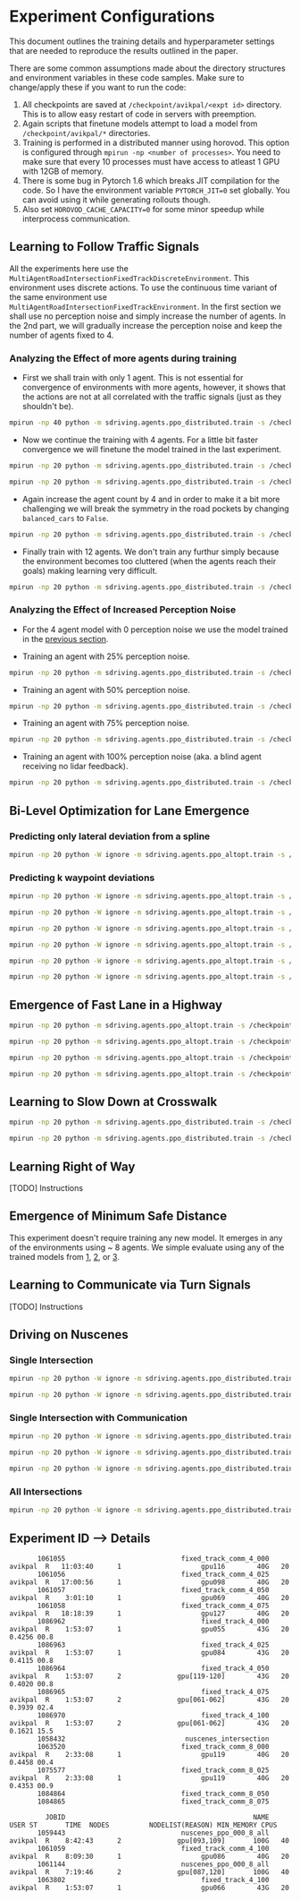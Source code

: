 # Experiment Configurations

This document outlines the training details and hyperparameter settings that are needed to reproduce the results outlined in the paper.

There are some common assumptions made about the directory structures and environment variables in these code samples. Make sure to change/apply these if you want to run the code:

1. All checkpoints are saved at `/checkpoint/avikpal/<expt id>` directory. This is to allow easy restart of code in servers with preemption.
2. Again scripts that finetune models attempt to load a model from `/checkpoint/avikpal/*` directories.
3. Training is performed in a distributed manner using horovod. This option is configured through `mpirun -np <number of processes>`. You need to make sure that every 10 processes must have access to atleast 1 GPU with 12GB of memory.
4. There is some bug in Pytorch 1.6 which breaks JIT compilation for the code. So I have the environment variable `PYTORCH_JIT=0` set globally. You can avoid using it while generating rollouts though.
5. Also set `HOROVOD_CACHE_CAPACITY=0` for some minor speedup while interprocess communication.

## Learning to Follow Traffic Signals

All the experiments here use the `MultiAgentRoadIntersectionFixedTrackDiscreteEnvironment`. This environment uses discrete actions. To use the continuous time variant of the same environment use `MultiAgentRoadIntersectionFixedTrackEnvironment`. In the first section we shall use no perception noise and simply increase the number of agents. In the 2nd part, we will gradually increase the perception noise and keep the number of agents fixed to 4.

### Analyzing the Effect of more agents during training

* First we shall train with only 1 agent. This is not essential for convergence of environments with more agents, however, it shows that the actions are not at all correlated with the traffic signals (just as they shouldn't be).

```bash
mpirun -np 40 python -m sdriving.agents.ppo_distributed.train -s /checkpoint/avikpal/962786 --env MultiAgentRoadIntersectionFixedTrackDiscreteEnvironment --eid ckpt -se 32000 -e 60 --pi-lr 1e-3 --vf-lr 1e-3 --seed 30860 --entropy-coeff 0.001 --target-kl 0.2 -ti 20 -wid 962786 --ac-kwargs "{\"hidden_sizes\": [256, 256], \"history_len\": 5, \"permutation_invariant\": true}" --env-kwargs "{\"horizon\": 200, \"nagents\": 1, \"lidar_noise\": 0.0, \"history_len\": 5, \"timesteps\": 10, \"npoints\": 100, \"turns\": true, \"learn_right_of_way\": true, \"default_color\": true, \"balance_cars\": true}"
```

* Now we continue the training with 4 agents. For a little bit faster convergence we will finetune the model trained in the last experiment.

```bash
mpirun -np 20 python -m sdriving.agents.ppo_distributed.train -s /checkpoint/avikpal/994752 --env MultiAgentRoadIntersectionFixedTrackDiscreteEnvironment --eid ckpt -se 32000 -e 45 --pi-lr 1e-3 --vf-lr 1e-3 --seed 5688 --entropy-coeff 0.0001 --target-kl 0.2 -ti 20 -wid 994752 --ac-kwargs "{\"hidden_sizes\": [256, 256], \"history_len\": 5, \"permutation_invariant\": true}" --env-kwargs "{\"horizon\": 250, \"nagents\": 4, \"lidar_noise\": 0.0, \"history_len\": 5, \"timesteps\": 10, \"npoints\": 100, \"turns\": false, \"learn_right_of_way\": false, \"default_color\": true, \"balance_cars\": true}"
```

```bash
mpirun -np 20 python -m sdriving.agents.ppo_distributed.train -s /checkpoint/avikpal/1025218 --env MultiAgentRoadIntersectionFixedTrackDiscreteEnvironment --eid ckpt -se 32000 -e 45 --pi-lr 1e-3 --vf-lr 1e-3 --seed 7100 --entropy-coeff 0.0001 --target-kl 0.2 -ti 20 -wid 1025218 --ac-kwargs "{\"hidden_sizes\": [256, 256], \"history_len\": 5, \"permutation_invariant\": true}" --env-kwargs "{\"horizon\": 250, \"nagents\": 4, \"lidar_noise\": 0.0, \"history_len\": 5, \"timesteps\": 10, \"npoints\": 100, \"turns\": false, \"learn_right_of_way\": false, \"default_color\": true, \"balance_cars\": false}"
```

* Again increase the agent count by 4 and in order to make it a bit more challenging we will break the symmetry in the road pockets by changing `balanced_cars` to `False`.

```bash
mpirun -np 20 python -m sdriving.agents.ppo_distributed.train -s /checkpoint/avikpal/1011488 --env MultiAgentRoadIntersectionFixedTrackDiscreteEnvironment --eid ckpt -se 32000 -e 500 --pi-lr 1e-3 --vf-lr 1e-3 --seed 18443 --entropy-coeff 0.0001 --target-kl 0.2 -ti 20 -wid 1011488 --resume --model-checkpoint /checkpoint/avikpal/994752/ckpt/checkpoints/ckpt_latest.pth --ac-kwargs "{\"hidden_sizes\": [256, 256], \"history_len\": 5, \"permutation_invariant\": true}" --env-kwargs "{\"horizon\": 250, \"nagents\": 8, \"lidar_noise\": 0.0, \"history_len\": 5, \"timesteps\": 10, \"npoints\": 100, \"turns\": false, \"learn_right_of_way\": false, \"default_color\": true, \"balance_cars\": false}"
```

* Finally train with 12 agents. We don't train any furthur simply because the environment becomes too cluttered (when the agents reach their goals) making learning very difficult.

```bash
mpirun -np 20 python -m sdriving.agents.ppo_distributed.train -s /checkpoint/avikpal/1013422 --env MultiAgentRoadIntersectionFixedTrackDiscreteEnvironment --eid ckpt -se 32000 -e 1000 --pi-lr 1e-3 --vf-lr 1e-3 --seed 18443 --entropy-coeff 0.0001 --target-kl 0.2 -ti 20 -wid 1013422 --resume --model-checkpoint /checkpoint/avikpal/1011488/ckpt/checkpoints/ckpt_latest.pth --ac-kwargs "{\"hidden_sizes\": [256, 256], \"history_len\": 5, \"permutation_invariant\": true}" --env-kwargs "{\"horizon\": 250, \"nagents\": 8, \"lidar_noise\": 0.0, \"history_len\": 5, \"timesteps\": 10, \"npoints\": 100, \"turns\": false, \"learn_right_of_way\": false, \"default_color\": true, \"balance_cars\": false}"
```

### Analyzing the Effect of Increased Perception Noise

* For the 4 agent model with 0 perception noise we use the model trained in the [previous section](#analysing-the-effect-of-more-agents-while-training).

* Training an agent with 25% perception noise.

```bash
mpirun -np 20 python -m sdriving.agents.ppo_distributed.train -s /checkpoint/avikpal/986404 --env MultiAgentRoadIntersectionFixedTrackDiscreteEnvironment --eid ckpt -se 32000 -e 75 --pi-lr 1e-3 --vf-lr 1e-3 --seed 17927 --entropy-coeff 0.01 --target-kl 0.2 -ti 20 -wid 986404 --ac-kwargs "{\"hidden_sizes\": [256, 256], \"history_len\": 5, \"permutation_invariant\": true}" --env-kwargs "{\"horizon\": 250, \"nagents\": 4, \"lidar_noise\": 0.25, \"history_len\": 5, \"timesteps\": 10, \"npoints\": 100, \"turns\": false, \"learn_right_of_way\": false, \"default_color\": true, \"balance_cars\": true}"
```
  
* Training an agent with 50% perception noise.

```bash
mpirun -np 20 python -m sdriving.agents.ppo_distributed.train -s /checkpoint/avikpal/986405 --env MultiAgentRoadIntersectionFixedTrackDiscreteEnvironment --eid ckpt -se 32000 -e 75 --pi-lr 1e-3 --vf-lr 1e-3 --seed 11407 --entropy-coeff 0.01 --target-kl 0.2 -ti 20 -wid 986405 --ac-kwargs "{\"hidden_sizes\": [256, 256], \"history_len\": 5, \"permutation_invariant\": true}" --env-kwargs "{\"horizon\": 250, \"nagents\": 4, \"lidar_noise\": 0.50, \"history_len\": 5, \"timesteps\": 10, \"npoints\": 100, \"turns\": false, \"learn_right_of_way\": false, \"default_color\": true, \"balance_cars\": true}"
```
  
* Training an agent with 75% perception noise.

```bash
mpirun -np 20 python -m sdriving.agents.ppo_distributed.train -s /checkpoint/avikpal/986406 --env MultiAgentRoadIntersectionFixedTrackDiscreteEnvironment --eid ckpt -se 32000 -e 75 --pi-lr 1e-3 --vf-lr 1e-3 --seed 31085 --entropy-coeff 0.01 --target-kl 0.2 -ti 20 -wid 986406 --ac-kwargs "{\"hidden_sizes\": [256, 256], \"history_len\": 5, \"permutation_invariant\": true}" --env-kwargs "{\"horizon\": 250, \"nagents\": 4, \"lidar_noise\": 0.75, \"history_len\": 5, \"timesteps\": 10, \"npoints\": 100, \"turns\": false, \"learn_right_of_way\": false, \"default_color\": true, \"balance_cars\": true}"
```
  
* Training an agent with 100% perception noise (aka. a blind agent receiving no lidar feedback).

```bash
mpirun -np 20 python -m sdriving.agents.ppo_distributed.train -s /checkpoint/avikpal/986409 --env MultiAgentRoadIntersectionFixedTrackDiscreteEnvironment --eid ckpt -se 32000 -e 50 --pi-lr 1e-3 --vf-lr 1e-3 --seed 15657 --entropy-coeff 0.01 --target-kl 0.2 -ti 20 -wid 986409 --ac-kwargs "{\"hidden_sizes\": [256, 256], \"history_len\": 5, \"permutation_invariant\": true}" --env-kwargs "{\"horizon\": 250, \"nagents\": 4, \"lidar_noise\": 1.0, \"history_len\": 5, \"timesteps\": 10, \"npoints\": 100, \"turns\": false, \"learn_right_of_way\": false, \"default_color\": true, \"balance_cars\": true}"
```

## Bi-Level Optimization for Lane Emergence


### Predicting only lateral deviation from a spline

```bash
mpirun -np 20 python -W ignore -m sdriving.agents.ppo_altopt.train -s /checkpoint/avikpal/1011490/ --env MultiAgentIntersectionSplineAccelerationDiscreteEnvironment --eid ckpt -wid 1011490 -se1 1200 -se2 32000 -e 250 --pi-lr 1e-3 --vf-lr 1e-3 --spline-lr 1e-3 --seed 18021 --entropy-coeff 0.0001 --target-kl 0.2 -ti 20 --ac-kwargs "{\"hidden_sizes\": [256, 256], \"history_len\": 5, \"permutation_invariant\": true}" --actor-kwargs "{\"hidden_sizes\": [64, 64]}" --env-kwargs "{\"horizon\": 250, \"nagents\": 4, \"mode\": 2, \"lidar_noise\": 0.0, \"history_len\": 5, \"balance_cars\": true,  \"timesteps\": 10, \"npoints\": 360, \"lateral_deviation\": true}"
```

### Predicting k waypoint deviations

```bash
mpirun -np 20 python -W ignore -m sdriving.agents.ppo_altopt.train -s /checkpoint/avikpal/1036652/ --env MultiAgentIntersectionSplineAccelerationDiscreteV2Environment --eid ckpt -wid 1036652 -se1 1200 -se2 32000 -e 1000 --pi-lr 1e-3 --vf-lr 1e-3 --spline-lr 1e-3 --seed $RANDOM --entropy-coeff 0.0001 --target-kl 0.2 -ti 20 --ac-kwargs "{\"hidden_sizes\": [256, 256], \"history_len\": 5, \"permutation_invariant\": true}" --actor-kwargs "{\"hidden_sizes\": [256, 256]}" --env-kwargs "{\"horizon\": 250, \"nagents\": 4, \"mode\": 2, \"lidar_noise\": 0.0, \"history_len\": 5, \"balance_cars\": true,  \"timesteps\": 10, \"npoints\": 360, \"lateral_deviation\": false}"
```

```bash
mpirun -np 20 python -W ignore -m sdriving.agents.ppo_altopt.train -s /checkpoint/avikpal/1047643/ --env MultiAgentIntersectionSplineAccelerationDiscreteV2Environment --eid ckpt -wid 1047643 -se1 1200 -se2 32000 -e 1000 --pi-lr 1e-3 --vf-lr 1e-3 --spline-lr 1e-3 --seed $RANDOM --resume --model-checkpoint /checkpoint/avikpal/1036652/ckpt/checkpoints/ckpt_latest.pth --entropy-coeff 0.0001 --target-kl 0.2 -ti 20 --ac-kwargs "{\"hidden_sizes\": [256, 256], \"history_len\": 5, \"permutation_invariant\": true}" --actor-kwargs "{\"hidden_sizes\": [256, 256]}" --env-kwargs "{\"horizon\": 250, \"nagents\": 8, \"mode\": 2, \"lidar_noise\": 0.0, \"history_len\": 5, \"balance_cars\": true,  \"timesteps\": 10, \"npoints\": 360, \"lateral_deviation\": false}"
```

```bash
mpirun -np 20 python -W ignore -m sdriving.agents.ppo_altopt.train -s /checkpoint/avikpal/1036593/ --env MultiAgentIntersectionSplineAccelerationDiscreteV2Environment --eid ckpt -wid 1036593 -se1 1200 -se2 32000 -e 1000 --pi-lr 1e-3 --vf-lr 1e-3 --spline-lr 1e-3 --seed $RANDOM --entropy-coeff 0.0001 --target-kl 0.2 -ti 20 --ac-kwargs "{\"hidden_sizes\": [256, 256], \"history_len\": 5, \"permutation_invariant\": true}" --actor-kwargs "{\"hidden_sizes\": [256, 256]}" --env-kwargs "{\"horizon\": 250, \"nagents\": 4, \"mode\": 2, \"lidar_noise\": 0.25, \"history_len\": 5, \"balance_cars\": true,  \"timesteps\": 10, \"npoints\": 360, \"lateral_deviation\": false}"
```

```bash
mpirun -np 20 python -W ignore -m sdriving.agents.ppo_altopt.train -s /checkpoint/avikpal/1016342/ --env MultiAgentIntersectionSplineAccelerationDiscreteV2Environment --eid ckpt -wid 1016342 -se1 1200 -se2 32000 -e 150 --pi-lr 1e-3 --vf-lr 1e-3 --spline-lr 1e-3 --seed $RANDOM --entropy-coeff 0.0001 --target-kl 0.2 -ti 20 --ac-kwargs "{\"hidden_sizes\": [256, 256], \"history_len\": 5, \"permutation_invariant\": true}" --actor-kwargs "{\"hidden_sizes\": [256, 256]}" --env-kwargs "{\"horizon\": 250, \"nagents\": 4, \"mode\": 2, \"lidar_noise\": 0.50, \"history_len\": 5, \"balance_cars\": true,  \"timesteps\": 10, \"npoints\": 360, \"lateral_deviation\": false}"
```

```bash
mpirun -np 20 python -W ignore -m sdriving.agents.ppo_altopt.train -s /checkpoint/avikpal/1016344/ --env MultiAgentIntersectionSplineAccelerationDiscreteV2Environment --eid ckpt -wid 1016344 -se1 1200 -se2 32000 -e 150 --pi-lr 1e-3 --vf-lr 1e-3 --spline-lr 1e-3 --seed $RANDOM --entropy-coeff 0.0001 --target-kl 0.2 -ti 20 --ac-kwargs "{\"hidden_sizes\": [256, 256], \"history_len\": 5, \"permutation_invariant\": true}" --actor-kwargs "{\"hidden_sizes\": [256, 256]}" --env-kwargs "{\"horizon\": 250, \"nagents\": 4, \"mode\": 2, \"lidar_noise\": 0.75, \"history_len\": 5, \"balance_cars\": true,  \"timesteps\": 10, \"npoints\": 360, \"lateral_deviation\": false}"
```

```bash
mpirun -np 20 python -W ignore -m sdriving.agents.ppo_altopt.train -s /checkpoint/avikpal/1016346/ --env MultiAgentIntersectionSplineAccelerationDiscreteV2Environment --eid ckpt -wid 1016346 -se1 1200 -se2 32000 -e 150 --pi-lr 1e-3 --vf-lr 1e-3 --spline-lr 1e-3 --seed $RANDOM --entropy-coeff 0.0001 --target-kl 0.2 -ti 20 --ac-kwargs "{\"hidden_sizes\": [256, 256], \"history_len\": 5, \"permutation_invariant\": true}" --actor-kwargs "{\"hidden_sizes\": [256, 256]}" --env-kwargs "{\"horizon\": 250, \"nagents\": 4, \"mode\": 2, \"lidar_noise\": 1.0, \"history_len\": 5, \"balance_cars\": true,  \"timesteps\": 10, \"npoints\": 360, \"lateral_deviation\": false}"
```

## Emergence of Fast Lane in a Highway

```bash
mpirun -np 20 python -m sdriving.agents.ppo_altopt.train -s /checkpoint/avikpal/933722 --env MultiAgentHighwaySplineAccelerationDiscreteModel --eid ckpt -se1 160 -se2 8000 -e 10000 --pi-lr 1e-3 --vf-lr 1e-3 --spline-lr 1e-3 --seed $RANDOM --entropy-coeff 0.001 --target-kl 0.3 -ti 20 -wid 933722 --ac-kwargs "{\"hidden_sizes\": [256, 256], \"history_len\": 5, \"permutation_invariant\": true}" --actor-kwargs "{\"hidden_sizes\": [32, 32]}" --env-kwargs "{\"horizon\": 250, \"nagents\": 10, \"lidar_noise\": 0.0, \"history_len\": 5, \"timesteps\": 10, \"npoints\": 100}"
```

```bash
mpirun -np 20 python -m sdriving.agents.ppo_altopt.train -s /checkpoint/avikpal/1013465 --env MultiAgentHighwaySplineAccelerationDiscreteModel --eid ckpt -se1 160 -se2 8000 -e 10000 --pi-lr 1e-3 --vf-lr 1e-3 --spline-lr 1e-3 --seed $RANDOM --entropy-coeff 0.001 --target-kl 0.3 -ti 20 -wid 1013465 --ac-kwargs "{\"hidden_sizes\": [256, 256], \"history_len\": 5, \"permutation_invariant\": true}" --actor-kwargs "{\"hidden_sizes\": [32, 32]}" --env-kwargs "{\"horizon\": 250, \"nagents\": 10, \"lidar_noise\": 0.0, \"history_len\": 5, \"timesteps\": 10, \"npoints\": 100, \"lateral_noise_variance\": 2.0}"
```

```bash
mpirun -np 20 python -m sdriving.agents.ppo_altopt.train -s /checkpoint/avikpal/1015956 --env MultiAgentHighwaySplineAccelerationDiscreteModel --eid ckpt -se1 160 -se2 8000 -e 10000 --pi-lr 1e-3 --vf-lr 1e-3 --spline-lr 1e-3 --seed $RANDOM --entropy-coeff 0.001 --target-kl 0.3 -ti 20 -wid 1015956 --ac-kwargs "{\"hidden_sizes\": [256, 256], \"history_len\": 5, \"permutation_invariant\": true}" --actor-kwargs "{\"hidden_sizes\": [32, 32]}" --env-kwargs "{\"horizon\": 250, \"nagents\": 10, \"lidar_noise\": 0.0, \"history_len\": 5, \"timesteps\": 10, \"npoints\": 100, \"lateral_noise_variance\": 3.0}"
```

```bash
mpirun -np 20 python -m sdriving.agents.ppo_altopt.train -s /checkpoint/avikpal/1015928 --env MultiAgentHighwaySplineAccelerationDiscreteModel --eid ckpt -se1 160 -se2 8000 -e 10000 --pi-lr 1e-3 --vf-lr 1e-3 --spline-lr 1e-3 --seed $RANDOM --entropy-coeff 0.001 --target-kl 0.3 -ti 20 -wid 1015928 --ac-kwargs "{\"hidden_sizes\": [256, 256], \"history_len\": 5, \"permutation_invariant\": true}" --actor-kwargs "{\"hidden_sizes\": [32, 32]}" --env-kwargs "{\"horizon\": 250, \"nagents\": 10, \"lidar_noise\": 0.0, \"history_len\": 5, \"timesteps\": 10, \"npoints\": 100, \"lateral_noise_variance\": 5.0}"
```

## Learning to Slow Down at Crosswalk

```bash
mpirun -np 20 python -m sdriving.agents.ppo_distributed.train -s /checkpoint/avikpal/983690 --env MultiAgentHighwayPedestriansFixedTrackDiscreteModel --eid ckpt -se 32000 -e 10000 --pi-lr 1e-3 --vf-lr 1e-3 --seed 21053 --entropy-coeff 0.0001 --target-kl 0.3 -ti 20 -wid 983690 --ac-kwargs "{\"hidden_sizes\": [64, 64], \"history_len\": 5, \"permutation_invariant\": true}" --env-kwargs "{\"horizon\": 300, \"nagents\": 4, \"lidar_noise\": 0.0, \"history_len\": 5, \"timesteps\": 10, \"npoints\": 100, \"lateral_noise_variance\": 0.0}"
```

```bash
mpirun -np 20 python -m sdriving.agents.ppo_distributed.train -s /checkpoint/avikpal/1011487 --env MultiAgentHighwayPedestriansSplineAccelerationDiscreteModel --eid ckpt -se1 1200 -se2 32000 -e 1000 --pi-lr 1e-3 --vf-lr 1e-3 --seed 723921 --entropy-coeff 0.0001 --target-kl 0.3 -ti 20 -wid 1011487 --ac-kwargs "{\"hidden_sizes\": [64, 64], \"history_len\": 5, \"permutation_invariant\": true}" --env-kwargs "{\"horizon\": 300, \"nagents\": 4, \"lidar_noise\": 0.0, \"history_len\": 5, \"timesteps\": 10, \"npoints\": 100, \"lateral_noise_variance\": 0.0}"
```

## Learning Right of Way

[TODO] Instructions

## Emergence of Minimum Safe Distance

This experiment doesn't require training any new model. It emerges in any of the environments using ~ 8 agents. We simple evaluate using any of the trained models from [1](#emergence-of-fast-lane-in-a-highway), [2](#learning-right-of-way), or [3](#learning-to-communicate-via-turn-signals).

## Learning to Communicate via Turn Signals

[TODO] Instructions

## Driving on Nuscenes

### Single Intersection

```bash
mpirun -np 20 python -W ignore -m sdriving.agents.ppo_distributed.train -s /checkpoint/avikpal/1011491 --env MultiAgentNuscenesIntersectionDrivingDiscreteEnvironment --eid ckpt -se 32000 -e 1000 --pi-lr 1e-3 --vf-lr 1e-3 --seed 928314 --entropy-coeff 0.0001 --target-kl 0.2 -ti 20 -wid 1011491 --ac-kwargs "{\"hidden_sizes\": [256, 256], \"history_len\": 5, \"permutation_invariant\": true}" --env-kwargs "{\"map_path\": \"data/envboston-seaport_410.13_1626.3.pth\", \"horizon\": 300, \"nagents\": 12,  \"lidar_noise\": 0.0, \"history_len\": 5, \"timesteps\": 10, \"npoints\": 100}"
```

```bash
mpirun -np 20 python -W ignore -m sdriving.agents.ppo_distributed.train -s /checkpoint/avikpal/1011495 --env MultiAgentNuscenesIntersectionDrivingDiscreteEnvironment --eid ckpt -se 32000 -e 1000 --pi-lr 1e-3 --vf-lr 1e-3 --seed 271233 --entropy-coeff 0.0001 --target-kl 0.2 -ti 20 -wid 1011495 --ac-kwargs "{\"hidden_sizes\": [256, 256], \"history_len\": 5, \"permutation_invariant\": true}" --env-kwargs "{\"map_path\": \"data/envboston-seaport_410.13_1626.3.pth\", \"horizon\": 300, \"nagents\": 12,  \"lidar_noise\": 0.5, \"history_len\": 5, \"timesteps\": 10, \"npoints\": 100}"
```

### Single Intersection with Communication

```bash
mpirun -np 20 python -W ignore -m sdriving.agents.ppo_distributed.train -s /checkpoint/avikpal/1011503 --env MultiAgentNuscenesIntersectionDrivingCommunicationDiscreteEnvironment --eid ckpt -se 32000 -e 1000 --pi-lr 1e-3 --vf-lr 1e-3 --seed 826123 --entropy-coeff 0.0001 --target-kl 0.2 -ti 20 -wid 1011503 --ac-kwargs "{\"hidden_sizes\": [256, 256], \"history_len\": 5, \"permutation_invariant\": true}" --env-kwargs "{\"map_path\": \"data/envboston-seaport_410.13_1626.3.pth\", \"horizon\": 300, \"nagents\": 12,  \"lidar_noise\": 0.0, \"history_len\": 5, \"timesteps\": 10, \"npoints\": 100}"
```

```bash
mpirun -np 20 python -W ignore -m sdriving.agents.ppo_distributed.train -s /checkpoint/avikpal/1011499 --env MultiAgentNuscenesIntersectionDrivingCommunicationDiscreteEnvironment --eid ckpt -se 32000 -e 1000 --pi-lr 1e-3 --vf-lr 1e-3 --seed 91242 --entropy-coeff 0.0001 --target-kl 0.2 -ti 20 -wid 1011499 --ac-kwargs "{\"hidden_sizes\": [256, 256], \"history_len\": 5, \"permutation_invariant\": true}" --env-kwargs "{\"map_path\": \"data/envboston-seaport_410.13_1626.3.pth\", \"horizon\": 300, \"nagents\": 12,  \"lidar_noise\": 0.5, \"history_len\": 5, \"timesteps\": 10, \"npoints\": 100}"
```

```bash
mpirun -np 20 python -W ignore -m sdriving.agents.ppo_distributed.train -s /checkpoint/avikpal/1011501 --env MultiAgentNuscenesIntersectionDrivingCommunicationDiscreteEnvironment --eid ckpt -se 32000 -e 1000 --pi-lr 1e-3 --vf-lr 1e-3 --seed 468122 --entropy-coeff 0.0001 --target-kl 0.2 -ti 20 -wid 1011501 --ac-kwargs "{\"hidden_sizes\": [256, 256], \"history_len\": 5, \"permutation_invariant\": true}" --env-kwargs "{\"map_path\": \"data/envboston-seaport_410.13_1626.3.pth\", \"horizon\": 300, \"nagents\": 12,  \"lidar_noise\": 0.75, \"history_len\": 5, \"timesteps\": 10, \"npoints\": 100}"
```

### All Intersections

```bash
mpirun -np 20 python -W ignore -m sdriving.agents.ppo_distributed.train -s /checkpoint/avikpal/1011496 --env MultiAgentNuscenesIntersectionDrivingDiscreteEnvironment --eid ckpt -se 32000 -e 1000 --pi-lr 1e-3 --vf-lr 1e-3 --seed 348122 --entropy-coeff 0.0001 --target-kl 0.2 -ti 20 -wid 1011496 --ac-kwargs "{\"hidden_sizes\": [256, 256], \"history_len\": 5, \"permutation_invariant\": true}" --env-kwargs "{\"map_path\": \"data/*.pth\", \"horizon\": 300, \"nagents\": 8,  \"lidar_noise\": 0.0, \"history_len\": 5, \"timesteps\": 10, \"npoints\": 100}"
```


## Experiment ID --> Details

           1061055                             fixed_track_comm_4_000  avikpal  R   11:03:40      1                    gpu116        40G   20
           1061056                             fixed_track_comm_4_025  avikpal  R   17:00:56      1                    gpu098        40G   20
           1061057                             fixed_track_comm_4_050  avikpal  R    3:01:10      1                    gpu069        40G   20
           1061058                             fixed_track_comm_4_075  avikpal  R   18:18:39      1                    gpu127        40G   20
           1086962                                  fixed_track_4_000  avikpal  R    1:53:07      1                    gpu055        43G   20   0.4256 00.8
           1086963                                  fixed_track_4_025  avikpal  R    1:53:07      1                    gpu084        43G   20   0.4115 00.8
           1086964                                  fixed_track_4_050  avikpal  R    1:53:07      2              gpu[119-120]        43G   20   0.4020 00.8
           1086965                                  fixed_track_4_075  avikpal  R    1:53:07      2              gpu[061-062]        43G   20   0.3939 02.4
           1086970                                  fixed_track_4_100  avikpal  R    1:53:07      2              gpu[061-062]        43G   20   0.1621 15.5
           1058432                              nuscenes_intersection
           1063520                             fixed_track_comm_8_000  avikpal  R    2:33:08      1                    gpu119        40G   20   0.4458 00.4
           1075577                             fixed_track_comm_8_025  avikpal  R    2:33:08      1                    gpu119        40G   20   0.4353 00.9
           1084864                             fixed_track_comm_8_050
           1084865                             fixed_track_comm_8_075

             JOBID                                               NAME     USER ST       TIME  NODES          NODELIST(REASON) MIN_MEMORY CPUS
           1059443                             nuscenes_ppo_000_8_all  avikpal  R    8:42:43      2              gpu[093,109]       100G   40
           1061059                             fixed_track_comm_4_100  avikpal  R    8:09:30      1                    gpu086        40G   20
           1061144                             nuscenes_ppo_000_8_all  avikpal  R    7:19:46      2              gpu[087,120]       100G   40
           1063802                                  fixed_track_4_100  avikpal  R    1:53:07      1                    gpu066        43G   20
